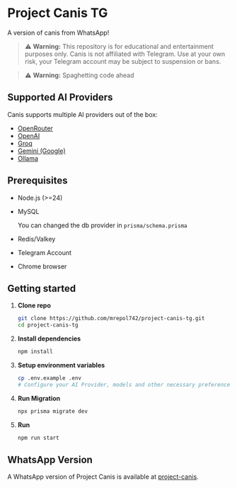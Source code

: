 # Project Canis TG

A version of canis from WhatsApp!

> ⚠️ **Warning:**
> This repository is for educational and entertainment purposes only.
> Canis is not affiliated with Telegram.
> Use at your own risk, your Telegram account may be subject to suspension or bans.

> ⚠️ **Warning:**
> Spaghetting code ahead

## Supported AI Providers

Canis supports multiple AI providers out of the box:

- [OpenRouter](https://openrouter.ai/)
- [OpenAI](https://openai.com/)
- [Groq](https://groq.com/)
- [Gemini (Google)](https://ai.google.dev/gemini)
- [Ollama](https://ollama.com/)

## Prerequisites

- Node.js (>=24)
- MySQL

  You can changed the db provider in `prisma/schema.prisma`

- Redis/Valkey
- Telegram Account
- Chrome browser

## Getting started

1. **Clone repo**

   ```sh
   git clone https://github.com/mrepol742/project-canis-tg.git
   cd project-canis-tg

2. **Install dependencies**

   ```sh
   npm install
   ```

3. **Setup environment variables**

   ```sh
   cp .env.example .env
   # Configure your AI Provider, models and other necessary preferences.
   ```

4. **Run Migration**

   ```sh
   npx prisma migrate dev
   ```

5. **Run**

   ```sh
   npm run start
   ```

## WhatsApp Version

A WhatsApp version of Project Canis is available at [project-canis](https://github.com/mrepol742/project-canis).

